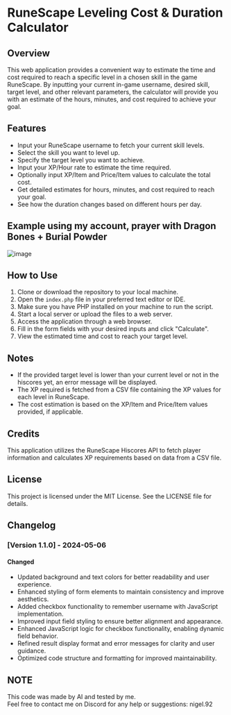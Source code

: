 # RuneScape Leveling Cost & Duration Calculator

## Overview
This web application provides a convenient way to estimate the time and cost required to reach a specific level in a chosen skill in the game RuneScape. By inputting your current in-game username, desired skill, target level, and other relevant parameters, the calculator will provide you with an estimate of the hours, minutes, and cost required to achieve your goal.

## Features
- Input your RuneScape username to fetch your current skill levels.
- Select the skill you want to level up.
- Specify the target level you want to achieve.
- Input your XP/Hour rate to estimate the time required.
- Optionally input XP/Item and Price/Item values to calculate the total cost.
- Get detailed estimates for hours, minutes, and cost required to reach your goal.
- See how the duration changes based on different hours per day.
  
## Example using my account, prayer with Dragon Bones + Burial Powder
![image](https://github.com/Nigel1992/RuneScape-LVL-99-120-Cost-Duration-Calculator/assets/5491930/158edf73-bc9d-4538-a5bf-10bc26ae035f)

## How to Use
1. Clone or download the repository to your local machine.
2. Open the `index.php` file in your preferred text editor or IDE.
3. Make sure you have PHP installed on your machine to run the script.
4. Start a local server or upload the files to a web server.
5. Access the application through a web browser.
6. Fill in the form fields with your desired inputs and click "Calculate".
7. View the estimated time and cost to reach your target level.

## Notes
- If the provided target level is lower than your current level or not in the hiscores yet, an error message will be displayed.
- The XP required is fetched from a CSV file containing the XP values for each level in RuneScape.
- The cost estimation is based on the XP/Item and Price/Item values provided, if applicable.

## Credits
This application utilizes the RuneScape Hiscores API to fetch player information and calculates XP requirements based on data from a CSV file.

## License
This project is licensed under the MIT License. See the LICENSE file for details.

## Changelog

### [Version 1.1.0] - 2024-05-06

#### Changed
- Updated background and text colors for better readability and user experience.
- Enhanced styling of form elements to maintain consistency and improve aesthetics.
- Added checkbox functionality to remember username with JavaScript implementation.
- Improved input field styling to ensure better alignment and appearance.
- Enhanced JavaScript logic for checkbox functionality, enabling dynamic field behavior.
- Refined result display format and error messages for clarity and user guidance.
- Optimized code structure and formatting for improved maintainability.

## NOTE
This code was made by AI and tested by me.
<br>
Feel free to contact me on Discord for any help or suggestions: nigel.92


